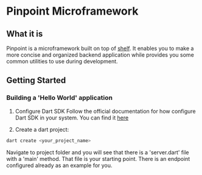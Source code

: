 # Pinpoint Microframework

## What it is
Pinpoint is a microframework built on top of [shelf](https://pub.dev/packages/shelf). It enables you to make a more concise and organized backend application while provides you some common utilities to use during development.

## Getting Started

### Building a 'Hello World' application

1. Configure Dart SDK
Follow the official documentation for how configure Dart SDK in your system. You can find it [here](https://dart.dev/get-dart)

2. Create a dart project:
```bash
dart create <your_project_name>
```

Navigate to project folder and you will see that there is a 'server.dart' file with a 'main' method. That file is your starting point. There is an endpoint configured already as an example for you.